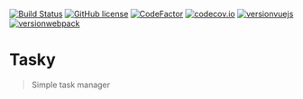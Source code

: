 [![Build Status](https://travis-ci.org/vjaos/Tasky.svg?branch=master)](https://travis-ci.org/vjaos/Tasky)
[![GitHub license](https://img.shields.io/github/license/mashape/apistatus.svg)](https://github.com/vjaos/Tasky/blob/master/LICENSE)
[![CodeFactor](https://www.codefactor.io/repository/github/vjaos/tasky/badge)](https://www.codefactor.io/repository/github/vjaos/tasky)
[![codecov.io](https://codecov.io/github/vjaos/Tasky/coverage.svg?branch=master)](https://codecov.io/github/vjaos/Tasky?branch=master)
[![versionvuejs](https://img.shields.io/badge/dynamic/json?color=brightgreen&url=https://raw.githubusercontent.com/vjaos/tasky/master/frontend/package.json&query=$.dependencies.vue&label=vue&logo=vue.js)](https://vuejs.org/)
[![versionwebpack](https://img.shields.io/badge/dynamic/json?color=brightgreen&url=https://raw.githubusercontent.com/vjaos/tasky/master/frontend/package-lock.json&query=$.dependencies.webpack.version&label=webpack&logo=webpack)](https://webpack.js.org/)
# Tasky
> Simple task manager
